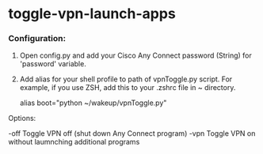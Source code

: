 # toggle-vpn-launch-apps


### Configuration:

1. Open config.py and add your Cisco Any Connect password (String) for 'password' variable.
2. Add alias for your shell profile to path of vpnToggle.py script. 
   For example, if you use ZSH, add this to your .zshrc file in ~ directory.
   
    alias boot="python ~/wakeup/vpnToggle.py"

Options:

-off    Toggle VPN off (shut down Any Connect program)
-vpn    Toggle VPN on without laumnching additional programs
    
